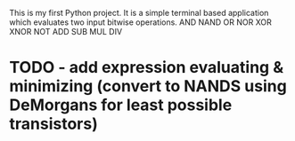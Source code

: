 This is my first Python project. It is a simple terminal based application which evaluates two input bitwise operations.
AND
NAND
OR
NOR
XOR
XNOR
NOT
ADD
SUB
MUL
DIV

# TODO - add expression evaluating & minimizing (convert to NANDS using DeMorgans for least possible transistors)